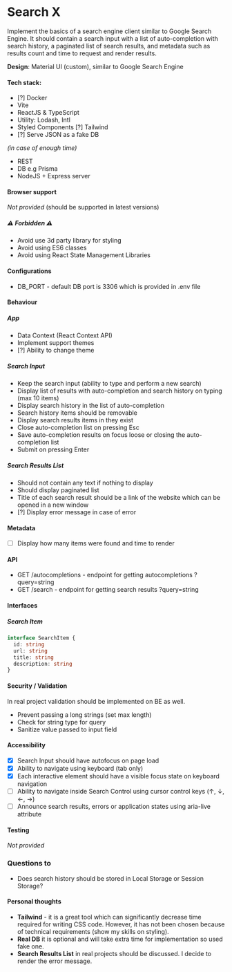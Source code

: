 # Search X

Implement the basics of a search engine client similar to Google Search Engine. It should contain a search input with a list of auto-completion with search history, a paginated list of search results, and metadata such as results count and time to request and render results.

**Design**: Material UI (custom), similar to Google Search Engine

#### Tech stack:

- [?] Docker
- Vite
- ReactJS & TypeScript
- Utility: Lodash, Intl
- Styled Components [?] Tailwind
- [?] Serve JSON as a fake DB

_(in case of enough time)_

- REST
- DB e.g Prisma
- NodeJS + Express server

#### Browser support

_Not provided_ (should be supported in latest versions)

##### ⚠️ Forbidden ⚠️

- Avoid use 3d party library for styling
- Avoid using ES6 classes
- Avoid using React State Management Libraries

#### Configurations

- DB_PORT - default DB port is 3306 which is provided in .env file

#### Behaviour

##### App

- Data Context (React Context API)
- Implement support themes
- [?] Ability to change theme

##### Search Input

- Keep the search input (ability to type and perform a new search)
- Display list of results with auto-completion and search history on typing (max 10 items)
- Display search history in the list of auto-completion
- Search history items should be removable
- Display search results items in they exist
- Close auto-completion list on pressing Esc
- Save auto-completion results on focus loose or closing the auto-completion list
- Submit on pressing Enter

##### Search Results List

- Should not contain any text if nothing to display
- Should display paginated list
- Title of each search result should be a link of the website which can be opened in a new window
- [?] Display error message in case of error

#### Metadata

- [ ] Display how many items were found and time to render

#### API

- GET /autocompletions - endpoint for getting autocompletions
  ?query=string
- GET /search - endpoint for getting search results
  ?query=string

#### Interfaces

##### Search Item

```ts
interface SearchItem {
  id: string
  url: string
  title: string
  description: string
}
```

#### Security / Validation

In real project validation should be implemented on BE as well.

- Prevent passing a long strings (set max length)
- Check for string type for query
- Sanitize value passed to input field

#### Accessibility

- [x] Search Input should have autofocus on page load
- [x] Ability to navigate using keyboard (tab only)
- [x] Each interactive element should have a visible focus state on keyboard navigation
- [ ] Ability to navigate inside Search Control using cursor control keys (↑, ↓, ←, →)
- [ ] Announce search results, errors or application states using aria-live attribute

#### Testing

_Not provided_

### Questions to

- Does search history should be stored in Local Storage or Session Storage?

#### Personal thoughts

- **Tailwind** - it is a great tool which can significantly decrease time required for writing CSS code. However, it has not been chosen because of technical requirements (show my skills on styling).
- **Real DB** it is optional and will take extra time for implementation so used fake one.
- **Search Results List** in real projects should be discussed. I decide to render the error message.

